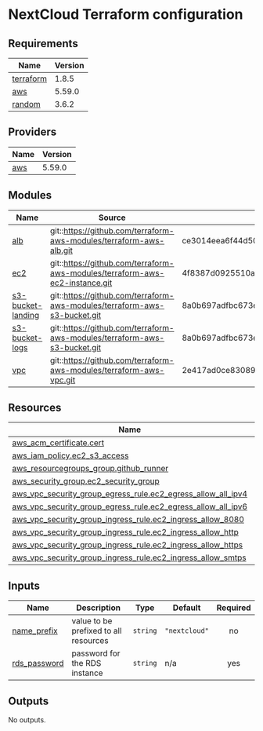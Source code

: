 <!-- BEGIN_TF_DOCS -->
# NextCloud Terraform configuration

## Requirements

| Name | Version |
|------|---------|
| <a name="requirement_terraform"></a> [terraform](#requirement\_terraform) | 1.8.5 |
| <a name="requirement_aws"></a> [aws](#requirement\_aws) | 5.59.0 |
| <a name="requirement_random"></a> [random](#requirement\_random) | 3.6.2 |

## Providers

| Name | Version |
|------|---------|
| <a name="provider_aws"></a> [aws](#provider\_aws) | 5.59.0 |

## Modules

| Name | Source | Version |
|------|--------|---------|
| <a name="module_alb"></a> [alb](#module\_alb) | git::https://github.com/terraform-aws-modules/terraform-aws-alb.git | ce3014eea6f44d5078b76ddc92f1cbe0df418cd2 |
| <a name="module_ec2"></a> [ec2](#module\_ec2) | git::https://github.com/terraform-aws-modules/terraform-aws-ec2-instance.git | 4f8387d0925510a83ee3cb88c541beb77ce4bad6 |
| <a name="module_s3-bucket-landing"></a> [s3-bucket-landing](#module\_s3-bucket-landing) | git::https://github.com/terraform-aws-modules/terraform-aws-s3-bucket.git | 8a0b697adfbc673e6135c70246cff7f8052ad95a |
| <a name="module_s3-bucket-logs"></a> [s3-bucket-logs](#module\_s3-bucket-logs) | git::https://github.com/terraform-aws-modules/terraform-aws-s3-bucket.git | 8a0b697adfbc673e6135c70246cff7f8052ad95a |
| <a name="module_vpc"></a> [vpc](#module\_vpc) | git::https://github.com/terraform-aws-modules/terraform-aws-vpc.git | 2e417ad0ce830893127476436179ef483485ae84 |

## Resources

| Name | Type |
|------|------|
| [aws_acm_certificate.cert](https://registry.terraform.io/providers/hashicorp/aws/5.59.0/docs/resources/acm_certificate) | resource |
| [aws_iam_policy.ec2_s3_access](https://registry.terraform.io/providers/hashicorp/aws/5.59.0/docs/resources/iam_policy) | resource |
| [aws_resourcegroups_group.github_runner](https://registry.terraform.io/providers/hashicorp/aws/5.59.0/docs/resources/resourcegroups_group) | resource |
| [aws_security_group.ec2_security_group](https://registry.terraform.io/providers/hashicorp/aws/5.59.0/docs/resources/security_group) | resource |
| [aws_vpc_security_group_egress_rule.ec2_egress_allow_all_ipv4](https://registry.terraform.io/providers/hashicorp/aws/5.59.0/docs/resources/vpc_security_group_egress_rule) | resource |
| [aws_vpc_security_group_egress_rule.ec2_egress_allow_all_ipv6](https://registry.terraform.io/providers/hashicorp/aws/5.59.0/docs/resources/vpc_security_group_egress_rule) | resource |
| [aws_vpc_security_group_ingress_rule.ec2_ingress_allow_8080](https://registry.terraform.io/providers/hashicorp/aws/5.59.0/docs/resources/vpc_security_group_ingress_rule) | resource |
| [aws_vpc_security_group_ingress_rule.ec2_ingress_allow_http](https://registry.terraform.io/providers/hashicorp/aws/5.59.0/docs/resources/vpc_security_group_ingress_rule) | resource |
| [aws_vpc_security_group_ingress_rule.ec2_ingress_allow_https](https://registry.terraform.io/providers/hashicorp/aws/5.59.0/docs/resources/vpc_security_group_ingress_rule) | resource |
| [aws_vpc_security_group_ingress_rule.ec2_ingress_allow_smtps](https://registry.terraform.io/providers/hashicorp/aws/5.59.0/docs/resources/vpc_security_group_ingress_rule) | resource |

## Inputs

| Name | Description | Type | Default | Required |
|------|-------------|------|---------|:--------:|
| <a name="input_name_prefix"></a> [name\_prefix](#input\_name\_prefix) | value to be prefixed to all resources | `string` | `"nextcloud"` | no |
| <a name="input_rds_password"></a> [rds\_password](#input\_rds\_password) | password for the RDS instance | `string` | n/a | yes |

## Outputs

No outputs.
<!-- END_TF_DOCS -->